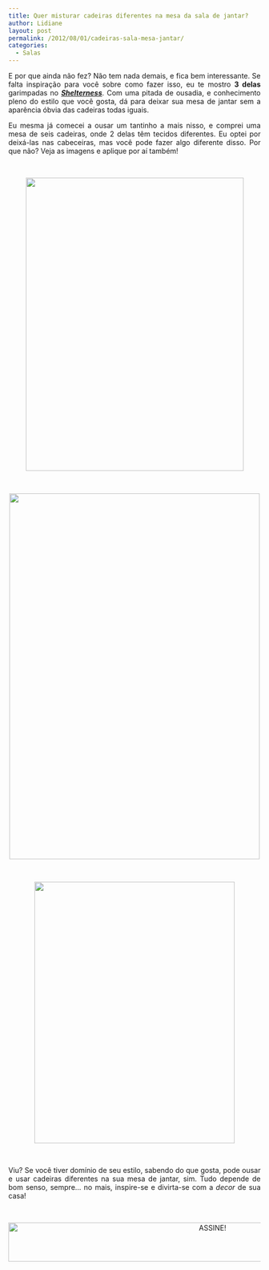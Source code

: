 ```yaml
---
title: Quer misturar cadeiras diferentes na mesa da sala de jantar?
author: Lidiane
layout: post
permalink: /2012/08/01/cadeiras-sala-mesa-jantar/
categories:
  - Salas
---
```

<p style="text-align: justify;">
  E por que ainda não fez? Não tem nada demais, e fica bem interessante. Se falta inspiração para você sobre como fazer isso, eu te mostro <strong>3 delas</strong> garimpadas no <strong><em><a href="http://www.shelterness.com/" target="_blank" rel="noopener noreferrer">Shelterness</a></em></strong>. Com uma pitada de ousadia, e conhecimento pleno do estilo que você gosta, dá para deixar sua mesa de jantar sem a aparência óbvia das cadeiras todas iguais.
</p>

<p style="text-align: justify;" align="justify">
  Eu mesma já comecei a ousar um tantinho a mais nisso, e comprei uma mesa de seis cadeiras, onde 2 delas têm tecidos diferentes. Eu optei por deixá-las nas cabeceiras, mas você pode fazer algo diferente disso. Por que não? Veja as imagens e aplique por aí também!
</p>

&nbsp;

<p align="center">
  <a href="http://www.trololodemulher.com.br/2012/08/01/cadeiras-sala-mesa-jantar/decoracao-sala-mesa-jantar-cadeiras/" rel="attachment wp-att-8962"><img class="alignnone size-full wp-image-8962" title="DECORACAO-SALA-MESA-JANTAR-CADEIRAS" src="https://www.trololodemulher.com.br/2012/07/DECORACAO-SALA-MESA-JANTAR-CADEIRAS.jpg" alt="" width="435" height="585" /></a>
</p>

&nbsp;

<p align="center">
  <a href="http://www.trololodemulher.com.br/2012/08/01/cadeiras-sala-mesa-jantar/decoracao-sala-mesa-jantar-cadeiras2/" rel="attachment wp-att-8963"><img class="alignnone size-full wp-image-8963" title="DECORACAO-SALA-MESA-JANTAR-CADEIRAS[2]" src="https://www.trololodemulher.com.br/2012/07/DECORACAO-SALA-MESA-JANTAR-CADEIRAS2.jpg" alt="" width="500" height="730" /></a>
</p>

&nbsp;

<p align="center">
  <a href="http://www.trololodemulher.com.br/2012/08/01/cadeiras-sala-mesa-jantar/decoracao-sala-mesa-jantar-cadeiras3/" rel="attachment wp-att-8964"><img class="alignnone size-full wp-image-8964" title="DECORACAO-SALA-MESA-JANTAR-CADEIRAS[3]" src="https://www.trololodemulher.com.br/2012/07/DECORACAO-SALA-MESA-JANTAR-CADEIRAS3.jpg" alt="" width="400" height="522" /></a>
</p>

&nbsp;

<p align="justify">
  Viu? Se você tiver domínio de seu estilo, sabendo do que gosta, pode ousar e usar cadeiras diferentes na sua mesa de jantar, sim. Tudo depende de bom senso, sempre… no mais, inspire-se e divirta-se com a <em>decor</em> de sua casa!
</p>

&nbsp;

<p align="center">
  <a href="http://feedburner.google.com/fb/a/mailverify?uri=blogBichaFemea&loc=en_US" target="_blank" rel="noopener noreferrer"><img class="alignnone size-full wp-image-10439" src="https://www.trololodemulher.com.br/2014/09/ASSINE.png" alt="ASSINE!" width="800" height="78" /></a>
</p>